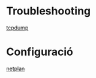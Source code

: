 # Troubleshooting  
[tcpdump](https://danielmiessler.com/study/tcpdump/)  

# Configuració  
[netplan](https://netplan.io/examples/)  

